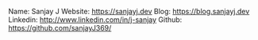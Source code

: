 Name: Sanjay J 
Website: https://sanjayj.dev
Blog: https://blog.sanjayj.dev
Linkedin: http://www.linkedin.com/in/j-sanjay
Github: https://github.com/sanjayJ369/

